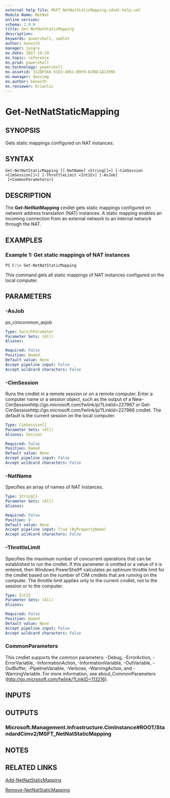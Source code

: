 ```yaml
---
external help file: MSFT_NetNatStaticMapping.cdxml-help.xml
Module Name: NetNat
online version: 
schema: 2.0.0
title: Get-NetNatStaticMapping
description: 
keywords: powershell, cmdlet
author: kenwith
manager: jasgro
ms.date: 2017-10-29
ms.topic: reference
ms.prod: powershell
ms.technology: powershell
ms.assetid: 312BF566-61E3-4061-B9F9-828BC1A13695
ms.manager: dansimp
ms.author: kenwith
ms.reviewer: brianlic
---
```


# Get-NetNatStaticMapping

## SYNOPSIS
Gets static mappings configured on NAT instances.

## SYNTAX

```
Get-NetNatStaticMapping [[-NatName] <String[]>] [-CimSession <CimSession[]>] [-ThrottleLimit <Int32>] [-AsJob]
 [<CommonParameters>]
```

## DESCRIPTION
The **Get-NetNatMapping** cmdlet gets static mappings configured on network address translation (NAT) instances.
A static mapping enables an incoming connection from an external network to an internal network through the NAT.

## EXAMPLES

### Example 1: Get static mappings of NAT instances
```
PS C:\> Get-NetNatStaticMapping
```

This command gets all static mappings of NAT instances configured on the local computer.

## PARAMETERS

### -AsJob
ps_cimcommon_asjob

```yaml
Type: SwitchParameter
Parameter Sets: (All)
Aliases: 

Required: False
Position: Named
Default value: None
Accept pipeline input: False
Accept wildcard characters: False
```

### -CimSession
Runs the cmdlet in a remote session or on a remote computer.
Enter a computer name or a session object, such as the output of a New-CimSessionhttp://go.microsoft.com/fwlink/p/?LinkId=227967 or Get-CimSessionhttp://go.microsoft.com/fwlink/p/?LinkId=227966 cmdlet.
The default is the current session on the local computer.

```yaml
Type: CimSession[]
Parameter Sets: (All)
Aliases: Session

Required: False
Position: Named
Default value: None
Accept pipeline input: False
Accept wildcard characters: False
```

### -NatName
Specifies an array of names of NAT instances.

```yaml
Type: String[]
Parameter Sets: (All)
Aliases: 

Required: False
Position: 0
Default value: None
Accept pipeline input: True (ByPropertyName)
Accept wildcard characters: False
```

### -ThrottleLimit
Specifies the maximum number of concurrent operations that can be established to run the cmdlet.
If this parameter is omitted or a value of `0` is entered, then Windows PowerShell® calculates an optimum throttle limit for the cmdlet based on the number of CIM cmdlets that are running on the computer.
The throttle limit applies only to the current cmdlet, not to the session or to the computer.

```yaml
Type: Int32
Parameter Sets: (All)
Aliases: 

Required: False
Position: Named
Default value: None
Accept pipeline input: False
Accept wildcard characters: False
```

### CommonParameters
This cmdlet supports the common parameters: -Debug, -ErrorAction, -ErrorVariable, -InformationAction, -InformationVariable, -OutVariable, -OutBuffer, -PipelineVariable, -Verbose, -WarningAction, and -WarningVariable. For more information, see about_CommonParameters (http://go.microsoft.com/fwlink/?LinkID=113216).

## INPUTS

## OUTPUTS

### Microsoft.Management.Infrastructure.CimInstance#ROOT/StandardCimv2/MSFT_NetNatStaticMapping

## NOTES

## RELATED LINKS

[Add-NetNatStaticMapping](./Add-NetNatStaticMapping.md)

[Remove-NetNatStaticMapping](./Remove-NetNatStaticMapping.md)

